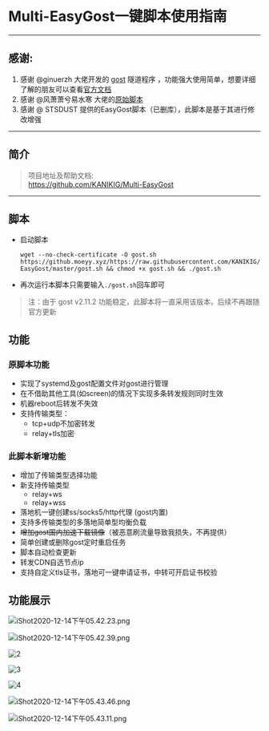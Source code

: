 # Multi-EasyGost一键脚本使用指南
***
## 感谢: 
1. 感谢 @ginuerzh 大佬开发的 [gost](https://github.com/ginuerzh/gost) 隧道程序 ，功能强大使用简单，想要详细了解的朋友可以查看[官方文档](https://docs.ginuerzh.xyz/gost/)
2. 感谢 @风萧萧兮易水寒 大佬的[原始脚本](https://www.fiisi.com/?p=125)
3. 感谢 @ STSDUST 提供的EasyGost脚本（已删库），此脚本是基于其进行修改增强
***
## 简介

> 项目地址及帮助文档:  
> https://github.com/KANIKIG/Multi-EasyGost
***
## 脚本

* 启动脚本
  ```
  wget --no-check-certificate -O gost.sh https://github.moeyy.xyz/https://raw.githubusercontent.com/KANIKIG/Multi-EasyGost/master/gost.sh && chmod +x gost.sh && ./gost.sh
  ```
* 再次运行本脚本只需要输入`./gost.sh`回车即可  

> 注：由于 gost v2.11.2 功能稳定，此脚本将一直采用该版本，后续不再跟随官方更新

## 功能

### 原脚本功能

- 实现了systemd及gost配置文件对gost进行管理
- 在不借助其他工具(如screen)的情况下实现多条转发规则同时生效
- 机器reboot后转发不失效
- 支持传输类型：
  - tcp+udp不加密转发
  -  relay+tls加密

### 此脚本新增功能

- 增加了传输类型选择功能
- 新支持传输类型
  - relay+ws
  - relay+wss
- 落地机一键创建ss/socks5/http代理 (gost内置)
- 支持多传输类型的多落地简单型均衡负载
- ~~增加gost国内加速下载镜像~~（被恶意刷流量导致我损失，不再提供）
- 简单创建或删除gost定时重启任务
- 脚本自动检查更新
- 转发CDN自选节点ip
- 支持自定义tls证书，落地可一键申请证书，中转可开启证书校验

## 功能展示

![iShot2020-12-14下午05.42.23.png](https://i.loli.net/2020/12/14/q75PO6s2DMIcUKB.png)

![iShot2020-12-14下午05.42.39.png](https://i.loli.net/2020/12/14/vzpGlWmPtCrneOY.png)

![2](https://i.loli.net/2020/10/16/fBHgwStVQxc821z.png)

![3](https://i.loli.net/2020/10/16/xgZ6eVAwSzDUFjO.png)

![4](https://i.loli.net/2020/10/16/lt6uAzI5X7yYWhr.png)

![iShot2020-12-14下午05.43.46.png](https://i.loli.net/2020/12/14/YjiFTMCKs8lANbI.png)

![iShot2020-12-14下午05.43.11.png](https://i.loli.net/2020/12/14/VIcQSsoUaqpzx5T.png)
